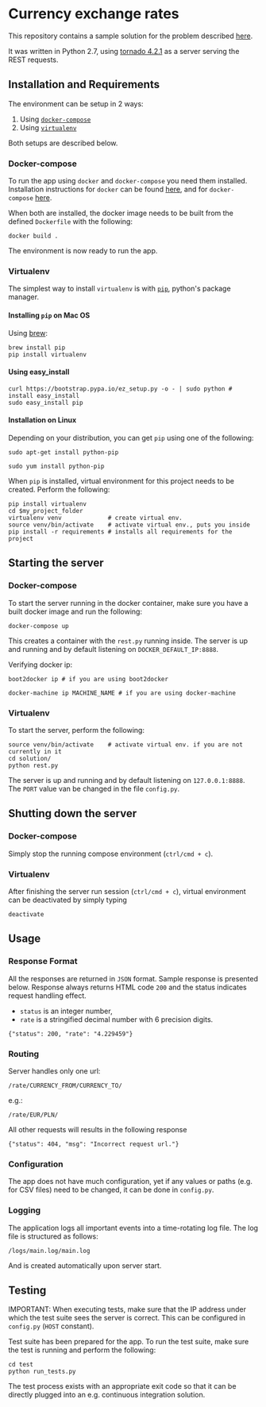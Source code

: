 # Currency exchange rates

This repository contains a sample solution for the problem described [here](https://github.com/haren/developer/tree/master/specification-3).

It was written in Python 2.7, using [tornado 4.2.1](http://www.tornadoweb.org/en/stable/) as a server serving the REST requests.

## Installation and Requirements
The environment can be setup in 2 ways:

1. Using [`docker-compose`](https://docs.docker.com/compose/)
2. Using [`virtualenv`](http://docs.python-guide.org/en/latest/dev/virtualenvs/)

Both setups are described below.

### Docker-compose

To run the app using `docker` and `docker-compose` you need them installed. Installation instructions for `docker` can be found [here](http://docs.docker.com/engine/installation/), and for `docker-compose` [here](https://docs.docker.com/compose/install/).

When both are installed, the docker image needs to be built from the defined `Dockerfile` with the following:
```
docker build .
```

The environment is now ready to run the app.

### Virtualenv

The simplest way to install `virtualenv` is with [`pip`](https://pypi.python.org/pypi/pip), python's package manager.

#### Installing `pip` on Mac OS
Using [brew](http://brew.sh/):
```
brew install pip
pip install virtualenv
```
#### Using easy_install
```
curl https://bootstrap.pypa.io/ez_setup.py -o - | sudo python # install easy_install
sudo easy_install pip
```

#### Installation on Linux
Depending on your distribution, you can get `pip` using one of the following:
```
sudo apt-get install python-pip

sudo yum install python-pip
```
When `pip` is installed, virtual environment for this project needs to be created. Perform the following:
```
pip install virtualenv
cd $my_project_folder
virtualenv venv             # create virtual env. 
source venv/bin/activate    # activate virtual env., puts you inside
pip install -r requirements # installs all requirements for the project
```

## Starting the server

### Docker-compose
To start the server running in the docker container, make sure you have a built docker image and run the following:
```
docker-compose up
```
This creates a container with the `rest.py` running inside. The server is up and running and by default listening on `DOCKER_DEFAULT_IP:8888`. 

Verifying docker ip:
```
boot2docker ip # if you are using boot2docker
```
```
docker-machine ip MACHINE_NAME # if you are using docker-machine
```

### Virtualenv

To start the server, perform the following:
```
source venv/bin/activate    # activate virtual env. if you are not currently in it
cd solution/
python rest.py
```

The server is up and running and by default listening on `127.0.0.1:8888`. The `PORT` value van be changed in the file `config.py`.

## Shutting down the server

### Docker-compose
Simply stop the running compose environment (`ctrl/cmd + c`).

### Virtualenv
After finishing the server run session (`ctrl/cmd + c`), virtual environment can be deactivated by simply typing
```
deactivate
```

## Usage

### Response Format

All the responses are returned in `JSON` format. Sample response is presented below. Response always returns HTML code `200` and the status indicates request handling effect.

 - `status` is an integer number,
 - `rate` is a stringified decimal number with 6 precision digits.
```
{"status": 200, "rate": "4.229459"}
```

### Routing

Server handles only one url:
```
/rate/CURRENCY_FROM/CURRENCY_TO/
```
e.g.:
```
/rate/EUR/PLN/
```

All other requests will results in the following response

```
{"status": 404, "msg": "Incorrect request url."}
```

### Configuration

The app does not have much configuration, yet if any values or paths (e.g. for CSV files) need to be changed, it can be done in `config.py`.

### Logging

The application logs all important events into a time-rotating log file. The log file is structured as follows:
```
/logs/main.log/main.log
```
And is created automatically upon server start.

## Testing

IMPORTANT: When executing tests, make sure that the IP address under which the test suite sees the server is correct. This can be configured in `config.py` (`HOST` constant).

Test suite has been prepared for the app. To run the test suite, make sure the test is running and perform the following:

```
cd test
python run_tests.py
```

The test process exists with an appropriate exit code so that it can be directly plugged into an e.g. continuous integration solution.
